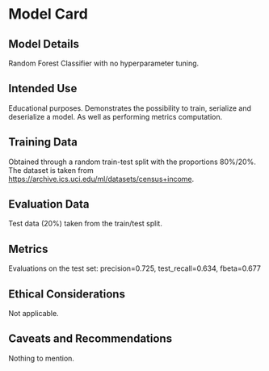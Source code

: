# Model Card

## Model Details
Random Forest Classifier with no hyperparameter tuning.  

## Intended Use
Educational purposes. Demonstrates the possibility to train, serialize and deserialize 
a model. As well as performing metrics computation.

## Training Data
Obtained through a random train-test split with the proportions 80%/20%.
The dataset is taken from https://archive.ics.uci.edu/ml/datasets/census+income. 

## Evaluation Data
Test data (20%) taken from the train/test split.  

## Metrics
Evaluations on the test set: 
precision=0.725, test_recall=0.634, fbeta=0.677

## Ethical Considerations
Not applicable.

## Caveats and Recommendations
Nothing to mention.